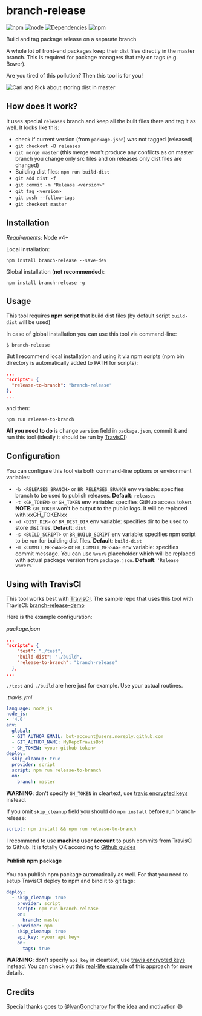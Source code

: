 branch-release
=====
[![npm](https://img.shields.io/npm/v/branch-release.svg)](https://www.npmjs.com/package/branch-release) [![node](https://img.shields.io/node/v/branch-release.svg)](https://www.npmjs.com/package/branch-release) [![Dependencies](https://david-dm.org/RomanGotsiy/branch-release.svg)](https://david-dm.org/RomanGotsiy/branch-release) [![npm](https://img.shields.io/npm/l/branch-release.svg)](https://github.com/RomanGotsiy/branch-release/blob/master/LICENSE)

Build and tag package release on a separate branch

A whole lot of front-end packages keep their dist files directly in the master branch. This is required for package managers that rely on tags (e.g. Bower).

Are you tired of this pollution? Then this tool is for you!

![Carl and Rick about storing dist in master](http://i.imgur.com/YXgba3U.jpg "Carl and Rick about storing dist in master")

## How does it work?
It uses special `releases` branch and keep all the built files there and tag it as well.
It looks like this:
- check if current version (from `package.json`) was not tagged (released)
- `git checkout -B releases`
- `git merge master` (this merge won't produce any conflicts as on master branch you change only src files and on releases only dist files are changed)
- Building dist files: `npm run build-dist`
- `git add dist -f`
- `git commit -m "Release <version>"`
- `git tag <version>`
- `git push --follow-tags`
- `git checkout master`

## Installation
_Requirements_: Node v4+

Local installation:

    npm install branch-release --save-dev

Global installation (**not recommended**):

    npm install branch-release -g

## Usage
This tool requires **npm script** that build dist files (by default script `build-dist` will be used)

In case of global installation you can use this tool via command-line:

    $ branch-release

But I recommend local installation and using it via npm scripts (npm bin directory is automatically added to PATH for scripts):

```json
...
"scripts": {
  "release-to-branch": "branch-release"
},
...
```

and then:

    npm run release-to-branch

**All you need to do** is change `version` field in `package.json`, commit it and run this tool (ideally it should be run by [TravisCI](#using-with-travisci))

## Configuration

You can configure this tool via both command-line options or environment variables:

- `-b <RELEASES_BRANCH>` or `BR_RELEASES_BRANCH` env variable: specifies branch to be used to publish releases. **Default**: `releases`
- `-t <GH_TOKEN>` or `GH_TOKEN` env variable: specifies GitHub access token.
**NOTE:** `GH_TOKEN` won't be output to the public logs. It will be replaced with xxGH_TOKENxx
- `-d <DIST_DIR>` or `BR_DIST_DIR` env variable: specifies dir to be used to store dist files. **Default**: `dist`
- `-s <BUILD_SCRIPT>` or `BR_BUILD_SCRIPT` env variable: specifies npm script to be run for building dist files. **Default**: `build-dist`
- `-m <COMMIT_MESSAGE>` or `BR_COMMIT_MESSAGE` env variable: specifies commit message. You can use `%ver%` placeholder which will be replaced with actual package version from `package.json`. **Default**: `'Release v%ver%'`

## Using with TravisCI
This tool works best with [TravisCI](https://travis-ci.org).
The sample repo that uses this tool with TravisCI: [branch-release-demo](https://github.com/RomanGotsiy/branch-release-demo)

Here is the example configuration:

_package.json_
```json
...
"scripts": {
    "test": "./test",
    "build-dist": "./build",
    "release-to-branch": "branch-release"
  },
...
```
`./test` and `./build` are here just for example. Use your actual routines.

_.travis.yml_
```yml
language: node_js
node_js:
- '4.0'
env:
  global:
  - GIT_AUTHOR_EMAIL: bot-account@users.noreply.github.com
  - GIT_AUTHOR_NAME: MyRepoTravisBot
  - GH_TOKEN: <your github token>
deploy:
  skip_cleanup: true
  provider: script
  script: npm run release-to-branch
  on:
    branch: master
```

**WARNING**: don't specify `GH_TOKEN` in cleartext, use [travis encrypted keys](https://docs.travis-ci.com/user/encryption-keys/) instead.

If you omit `skip_cleanup` field you should do `npm install` before run branch-release:
```yml
script: npm install && npm run release-to-branch
```
I recommend to use **machine user account** to push commits from TravisCI to Github. It is totally OK according to [Github guides](https://developer.github.com/guides/managing-deploy-keys/#machine-users)

#### Publish npm package
You can publish npm package automatically as well. For that you need to setup TravisCI deploy to npm and bind it to git tags:

```yml
deploy:
  - skip_cleanup: true
    provider: script
    script: npm run branch-release
    on:
      branch: master
  - provider: npm
    skip_cleanup: true
    api_key: <your api key>
    on:
      tags: true
```
**WARNING**: don't specify `api_key` in cleartext, use [travis encrypted keys](https://docs.travis-ci.com/user/encryption-keys/) instead.
You can check out this [real-life example](https://github.com/Rebilly/ReDoc/blob/master/.travis.yml) of this approach for more details.
## Credits
Special thanks goes to [@IvanGoncharov](https://github.com/IvanGoncharov) for the idea and motivation :smile:
